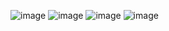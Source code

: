 ![image](https://github.com/user-attachments/assets/121abcb7-192e-466a-aebf-a36dae3fa46f)
![image](https://github.com/user-attachments/assets/7c49ab28-aecf-40ef-8fa3-9a11cc71cf07)
![image](https://github.com/user-attachments/assets/b2d31248-341c-49a1-a320-d5e0ee341962)
![image](https://github.com/user-attachments/assets/3697ddd2-461f-4804-9a34-ea9a9e297cd5)

